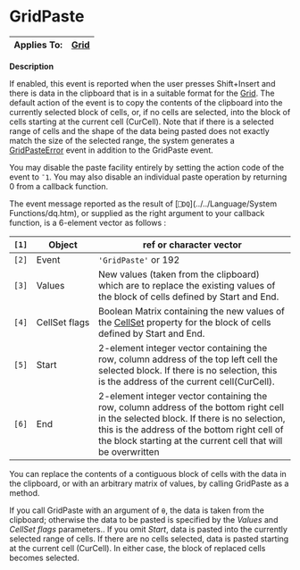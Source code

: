 



<h1 class="heading"><span class="name">GridPaste</span></h1>

| Applies To: | [Grid](../a-z/grid.md) |
| --- | ---  |


**Description**


If enabled, this event is reported when the user presses Shift+Insert and there is data in the clipboard that is in a suitable format for the [Grid](../a-z/grid.md). The default action of the event is to copy the contents of the clipboard into the currently selected block of cells, or, if no cells are selected, into the block of cells starting at the current cell (CurCell). Note that if there is a selected range of cells and the shape of the data being pasted does not exactly match the size of the selected range, the system generates a [GridPasteError](../a-z/gridpasteerror.md) event in addition to the GridPaste event.


You may disable the paste facility entirely by setting the action code of the event to `¯1`. You may also disable an individual paste operation by returning 0 from a callback function.



The event message reported as the result of [`⎕DQ`](../../Language/System Functions/dq.htm), or supplied as the right argument to your callback function, is a 6-element vector as follows :


| `[1]` | Object | ref or character vector |
| --- | --- | ---  |
| `[2]` | Event | `'GridPaste'` or 192 |
| `[3]` | Values | New values (taken from the clipboard) which are to replace the existing values of the block of cells defined by Start and End. |
| `[4]` | CellSet flags | Boolean Matrix containing the new values of the [CellSet](../a-z/cellset.md) property for the block of cells defined by Start and End. |
| `[5]` | Start | 2-element integer vector containing the row, column address of the top left cell the selected block. If there is no selection, this is the address of the current cell(CurCell). |
| `[6]` | End | 2-element integer vector containing  the row, column address of the bottom right cell in the selected block. If there is no selection, this is the address of the bottom right cell of the block starting at the current cell that will be overwritten |



You can replace the contents of a contiguous block of cells with the data in the clipboard, or with an arbitrary matrix of values, by calling GridPaste as a method.


If you call GridPaste with an argument of `⍬`, the data is taken from the clipboard; otherwise the data to be pasted is specified by the *Values* and *CellSet flags* parameters.. If you omit *Start*, data is pasted into the currently selected range of cells. If there are no cells selected, data is pasted starting at the current cell (CurCell). In either case, the block of replaced cells becomes selected.


